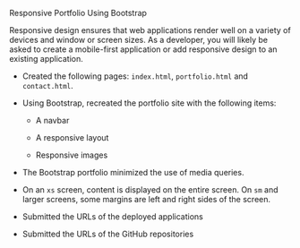 Responsive Portfolio Using Bootstrap

Responsive design ensures that web applications render well on a variety of devices and window or screen sizes. As a developer, you will likely be asked to create a mobile-first application or add responsive design to an existing application.

- Created the following pages: `index.html`, `portfolio.html` and `contact.html`.

- Using Bootstrap, recreated the portfolio site with the following items:

  - A navbar

  - A responsive layout

  - Responsive images

- The Bootstrap portfolio minimized the use of media queries.

- On an `xs` screen, content is displayed on the entire screen. On `sm` and larger screens, some margins are left and right sides of the screen.

- Submitted the URLs of the deployed applications

- Submitted the URLs of the GitHub repositories
